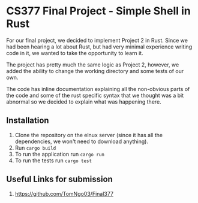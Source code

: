 # CS377 Final Project - Simple Shell in Rust

For our final project, we decided to implement Project 2 in Rust. Since we had been hearing a lot about Rust, but had very minimal experience writing code in it, we wanted to take the opportunity to learn it.

The project has pretty much the same logic as Project 2, however, we added the ability to change the working directory and some tests of our own.

The code has inline documentation explaining all the non-obvious parts of the code and some of the rust specific syntax that we thought was a bit abnormal so we decided to explain what was happening there.

## Installation

1. Clone the repository on the elnux server (since it has all the dependencies, we won't need to download anything).
2. Run `cargo build`
3. To run the application run `cargo run`
4. To run the tests run `cargo test`


## Useful Links for submission
1. https://github.com/TomNgo03/Final377
